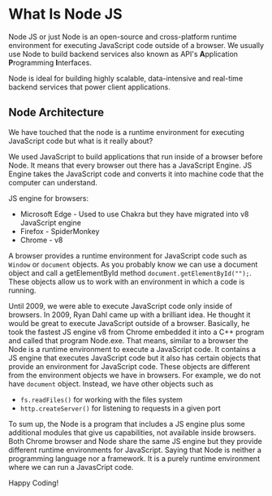 # What Is Node JS

Node JS or just Node is an open-source and cross-platform runtime environment for executing JavaScript code outside of a browser. We usually use Node to build backend services also known as API's **A**pplication **P**rogramming **I**nterfaces. 

Node is ideal for building highly scalable, data-intensive and real-time backend services that power client applications.

## Node Architecture

We have touched that the node is a runtime environment for executing JavaScript code but what is it really about?

We used JavaScript to build applications that run inside of a browser before Node. It means that every browser out there has a JavaScript Engine. JS Engine takes the JavaScript code and converts it into machine code that the computer can understand.

JS engine for browsers:
- Microsoft Edge - Used to use Chakra but they have migrated into v8 JavaScript engine
- Firefox - SpiderMonkey 
- Chrome - v8

A browser provides a runtime environment for JavaScript code such as `Window` or `document` objects. As you probably know we can use a document object and call a getElementById method `document.getElementById("");`. These objects allow us to work with an environment in which a code is running.

Until 2009, we were able to execute JavaScript code only inside of browsers. In 2009, Ryan Dahl came up with a brilliant idea. He thought it would be great to execute JavaScript outside of a browser. Basically, he took the fastest JS engine v8 from Chrome embedded it into a C++ program and called that program Node.exe. That means, similar to a browser the Node is a runtime environment to execute a JavaScript code. It contains a JS engine that executes JavaScript code but it also has certain objects that provide an environment for JavaScript code. These objects are different from the environment objects we have in browsers. For example, we do not have `document` object. Instead, we have other objects such as

- `fs.readFiles()` for working with the files system
- `http.createServer()` for listening to requests in a given port

To sum up, the Node is a program that includes a JS engine plus some additional modules that give us capabilities, not available inside browsers. Both Chrome browser and Node share the same JS engine but they provide different runtime environments for JavaScript. Saying that Node is neither a programming language nor a framework. It is a purely runtime environment where we can run a JavasCript code.

Happy Coding!